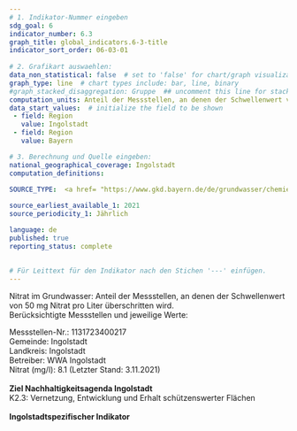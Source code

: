 ```yaml
---
# 1. Indikator-Nummer eingeben 
sdg_goal: 6 
indicator_number: 6.3
graph_title: global_indicators.6-3-title
indicator_sort_order: 06-03-01
 
# 2. Grafikart auswaehlen: 
data_non_statistical: false  # set to 'false' for chart/graph visualization 
graph_type: line  # chart types include: bar, line, binary 
#graph_stacked_disaggregation: Gruppe  ## uncomment this line for stacked bars. eplace 'Geschlecht' with the field of aggregation. 
computation_units: Anteil der Messstellen, an denen der Schwellenwert von 50 mg Nitrat pro Liter überschritten wird
data_start_values:  # initialize the field to be shown  
 - field: Region 
   value: Ingolstadt 
 - field: Region 
   value: Bayern 

# 3. Berechnung und Quelle eingeben: 
national_geographical_coverage: Ingolstadt 
computation_definitions: 

SOURCE_TYPE:  <a href= "https://www.gkd.bayern.de/de/grundwasser/chemie">LfU</a>  # data source  
 
source_earliest_available_1: 2021
source_periodicity_1: Jährlich

language: de   
published: true 
reporting_status: complete
 
 
# Für Leittext für den Indikator nach den Stichen '---' einfügen. 
---
```

Nitrat im Grundwasser: Anteil der Messstellen, an denen der Schwellenwert von 50 mg Nitrat pro Liter überschritten wird. <br>
Berücksichtigte Messstellen und jeweilige Werte: <br>

Messstellen-Nr.: 1131723400217 <br>
Gemeinde: Ingolstadt <br>
Landkreis: Ingolstadt <br>
Betreiber: WWA Ingolstadt <br>
Nitrat (mg/l): 8.1 (Letzter Stand: 3.11.2021)<br>
<br>
<b>Ziel Nachhaltigkeitsagenda Ingolstadt</b><br>
K2.3: Vernetzung, Entwicklung und Erhalt schützenswerter Flächen<br>
<br>
<b>Ingolstadtspezifischer Indikator</b>
